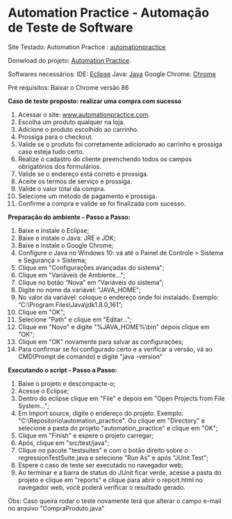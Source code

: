 ﻿
# [](https://github.com/essofd/automation_practice) Automation Practice - Automação de Teste de Software

Site Testado: Automation Practice : [automationpractice](http://www.automationpractice.com/)

Donwload do projeto: [Automation Practice](https://github.com/essofd/automation_practice/archive/master.zip).

Softwares necessários:
IDE: [Eclipse](http://www.eclipse.org/)
Java: [Java](http://www.oracle.com/technetwork/pt/java/index.html)
Google Chrome: [Chrome](https://www.google.com.br/chrome/)

Pré requisitos: Baixar o Chrome versão 86

**Caso de teste proposto: realizar uma compra com sucesso**
1. Acessar o site: www.automationpractice.com.
2. Escolha um produto qualquer na loja.
3. Adicione o produto escolhido ao carrinho.
4. Prossiga para o checkout.
5. Valide se o produto foi corretamente adicionado ao carrinho e prossiga caso esteja tudo certo.
6. Realize o cadastro do cliente preenchendo todos os campos obrigatórios dos formulários.
7. Valide se o endereço está correto e prossiga.
8. Aceite os termos de serviço e prossiga.
9. Valide o valor total da compra.
10. Selecione um método de pagamento e prossiga.
11. Confirme a compra e valide se foi finalizada com sucesso.

**Preparação do ambiente - Passo a Passo:**
 1. Baixe e instale o Eclipse;
 2. Baixe e instale o Java: JRE e JDK;
 3. Baixe e instale o Google Chrome;
 4. Configure o Java no Windows 10: vá até o Painel de Controle > Sistema e Segurança > Sistema;
 5. Clique em "Configurações avançadas do sistema";
 6. Clique em "Variáveis de Ambiente...";
 7. Clique no botão “Nova” em “Variáveis do sistema”;
 8. Digite no nome da variável: "JAVA_HOME";
 9. No valor da variável: coloque o endereço onde foi instalado. Exemplo: “C:\Program Files\Java\jdk1.8.0_161”;
 10. Clique em "OK";
 11. Selecione "Path" e clique em "Editar...";
 12. Clique em "Novo" e digite "%JAVA_HOME%\bin" depois clique em "OK";
 13. Clique em "OK" novamente para salvar as configurações;
 14. Para confirmar se foi configurado certo e a verificar a versão, vá ao CMD(Prompt de comando) e digite "java -version"

**Executando o script - Passo a Passo:**
 1. Baixe o projeto e descompacte-o;
 2. Acesse o Eclipse;
 3. Dentro do eclipse clique em "File" e depois em "Open Projects from File System...";
 4. Em Import source, digite o endereço do projeto. Exemplo: "C:\Repositorio\automation_practice". Ou clique em "Directory" e selecione a pasta do projeto "automation_practice" e clique em "OK";
 5. Clique em "Finish" e espere o projeto carregar;
 6. Após, clique em "src/test/java";
 7. Clique no pacote "testsuites" e com o botão direito sobre o regressionTestSuite.java e selecione "Run As" e após "JUnit Test";
 8. Espere o caso de teste ser executado no navegador web;
 9. Ao terminar e a barra de status do JUnit ficar verde, acesse a pasta do projeto e clique em "reports" e clique para abrir o report.html no navegador web, você poderá verificar o resultado gerado.


 Obs: Caso queira rodar o teste novamente terá que alterar o campo e-mail no arquivo "CompraProduto.java"
